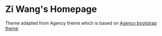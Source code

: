 Zi Wang's Homepage
====================

Theme adapted from Agency theme which is based on [Agency bootstrap theme ](http://startbootstrap.com/templates/agency/)
